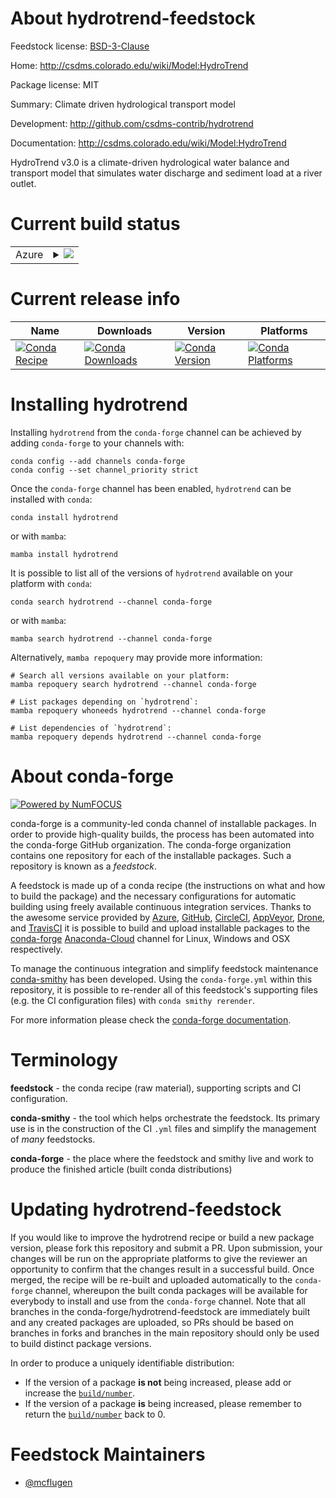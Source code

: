 About hydrotrend-feedstock
==========================

Feedstock license: [BSD-3-Clause](https://github.com/conda-forge/hydrotrend-feedstock/blob/main/LICENSE.txt)

Home: http://csdms.colorado.edu/wiki/Model:HydroTrend

Package license: MIT

Summary: Climate driven hydrological transport model

Development: http://github.com/csdms-contrib/hydrotrend

Documentation: http://csdms.colorado.edu/wiki/Model:HydroTrend

HydroTrend v3.0 is a climate-driven hydrological water balance and transport model that simulates water discharge and sediment load at a river outlet.

Current build status
====================


<table>
    
  <tr>
    <td>Azure</td>
    <td>
      <details>
        <summary>
          <a href="https://dev.azure.com/conda-forge/feedstock-builds/_build/latest?definitionId=430&branchName=main">
            <img src="https://dev.azure.com/conda-forge/feedstock-builds/_apis/build/status/hydrotrend-feedstock?branchName=main">
          </a>
        </summary>
        <table>
          <thead><tr><th>Variant</th><th>Status</th></tr></thead>
          <tbody><tr>
              <td>linux_64</td>
              <td>
                <a href="https://dev.azure.com/conda-forge/feedstock-builds/_build/latest?definitionId=430&branchName=main">
                  <img src="https://dev.azure.com/conda-forge/feedstock-builds/_apis/build/status/hydrotrend-feedstock?branchName=main&jobName=linux&configuration=linux%20linux_64_" alt="variant">
                </a>
              </td>
            </tr><tr>
              <td>osx_64</td>
              <td>
                <a href="https://dev.azure.com/conda-forge/feedstock-builds/_build/latest?definitionId=430&branchName=main">
                  <img src="https://dev.azure.com/conda-forge/feedstock-builds/_apis/build/status/hydrotrend-feedstock?branchName=main&jobName=osx&configuration=osx%20osx_64_" alt="variant">
                </a>
              </td>
            </tr><tr>
              <td>osx_arm64</td>
              <td>
                <a href="https://dev.azure.com/conda-forge/feedstock-builds/_build/latest?definitionId=430&branchName=main">
                  <img src="https://dev.azure.com/conda-forge/feedstock-builds/_apis/build/status/hydrotrend-feedstock?branchName=main&jobName=osx&configuration=osx%20osx_arm64_" alt="variant">
                </a>
              </td>
            </tr><tr>
              <td>win_64</td>
              <td>
                <a href="https://dev.azure.com/conda-forge/feedstock-builds/_build/latest?definitionId=430&branchName=main">
                  <img src="https://dev.azure.com/conda-forge/feedstock-builds/_apis/build/status/hydrotrend-feedstock?branchName=main&jobName=win&configuration=win%20win_64_" alt="variant">
                </a>
              </td>
            </tr>
          </tbody>
        </table>
      </details>
    </td>
  </tr>
</table>

Current release info
====================

| Name | Downloads | Version | Platforms |
| --- | --- | --- | --- |
| [![Conda Recipe](https://img.shields.io/badge/recipe-hydrotrend-green.svg)](https://anaconda.org/conda-forge/hydrotrend) | [![Conda Downloads](https://img.shields.io/conda/dn/conda-forge/hydrotrend.svg)](https://anaconda.org/conda-forge/hydrotrend) | [![Conda Version](https://img.shields.io/conda/vn/conda-forge/hydrotrend.svg)](https://anaconda.org/conda-forge/hydrotrend) | [![Conda Platforms](https://img.shields.io/conda/pn/conda-forge/hydrotrend.svg)](https://anaconda.org/conda-forge/hydrotrend) |

Installing hydrotrend
=====================

Installing `hydrotrend` from the `conda-forge` channel can be achieved by adding `conda-forge` to your channels with:

```
conda config --add channels conda-forge
conda config --set channel_priority strict
```

Once the `conda-forge` channel has been enabled, `hydrotrend` can be installed with `conda`:

```
conda install hydrotrend
```

or with `mamba`:

```
mamba install hydrotrend
```

It is possible to list all of the versions of `hydrotrend` available on your platform with `conda`:

```
conda search hydrotrend --channel conda-forge
```

or with `mamba`:

```
mamba search hydrotrend --channel conda-forge
```

Alternatively, `mamba repoquery` may provide more information:

```
# Search all versions available on your platform:
mamba repoquery search hydrotrend --channel conda-forge

# List packages depending on `hydrotrend`:
mamba repoquery whoneeds hydrotrend --channel conda-forge

# List dependencies of `hydrotrend`:
mamba repoquery depends hydrotrend --channel conda-forge
```


About conda-forge
=================

[![Powered by
NumFOCUS](https://img.shields.io/badge/powered%20by-NumFOCUS-orange.svg?style=flat&colorA=E1523D&colorB=007D8A)](https://numfocus.org)

conda-forge is a community-led conda channel of installable packages.
In order to provide high-quality builds, the process has been automated into the
conda-forge GitHub organization. The conda-forge organization contains one repository
for each of the installable packages. Such a repository is known as a *feedstock*.

A feedstock is made up of a conda recipe (the instructions on what and how to build
the package) and the necessary configurations for automatic building using freely
available continuous integration services. Thanks to the awesome service provided by
[Azure](https://azure.microsoft.com/en-us/services/devops/), [GitHub](https://github.com/),
[CircleCI](https://circleci.com/), [AppVeyor](https://www.appveyor.com/),
[Drone](https://cloud.drone.io/welcome), and [TravisCI](https://travis-ci.com/)
it is possible to build and upload installable packages to the
[conda-forge](https://anaconda.org/conda-forge) [Anaconda-Cloud](https://anaconda.org/)
channel for Linux, Windows and OSX respectively.

To manage the continuous integration and simplify feedstock maintenance
[conda-smithy](https://github.com/conda-forge/conda-smithy) has been developed.
Using the ``conda-forge.yml`` within this repository, it is possible to re-render all of
this feedstock's supporting files (e.g. the CI configuration files) with ``conda smithy rerender``.

For more information please check the [conda-forge documentation](https://conda-forge.org/docs/).

Terminology
===========

**feedstock** - the conda recipe (raw material), supporting scripts and CI configuration.

**conda-smithy** - the tool which helps orchestrate the feedstock.
                   Its primary use is in the construction of the CI ``.yml`` files
                   and simplify the management of *many* feedstocks.

**conda-forge** - the place where the feedstock and smithy live and work to
                  produce the finished article (built conda distributions)


Updating hydrotrend-feedstock
=============================

If you would like to improve the hydrotrend recipe or build a new
package version, please fork this repository and submit a PR. Upon submission,
your changes will be run on the appropriate platforms to give the reviewer an
opportunity to confirm that the changes result in a successful build. Once
merged, the recipe will be re-built and uploaded automatically to the
`conda-forge` channel, whereupon the built conda packages will be available for
everybody to install and use from the `conda-forge` channel.
Note that all branches in the conda-forge/hydrotrend-feedstock are
immediately built and any created packages are uploaded, so PRs should be based
on branches in forks and branches in the main repository should only be used to
build distinct package versions.

In order to produce a uniquely identifiable distribution:
 * If the version of a package **is not** being increased, please add or increase
   the [``build/number``](https://docs.conda.io/projects/conda-build/en/latest/resources/define-metadata.html#build-number-and-string).
 * If the version of a package **is** being increased, please remember to return
   the [``build/number``](https://docs.conda.io/projects/conda-build/en/latest/resources/define-metadata.html#build-number-and-string)
   back to 0.

Feedstock Maintainers
=====================

* [@mcflugen](https://github.com/mcflugen/)

